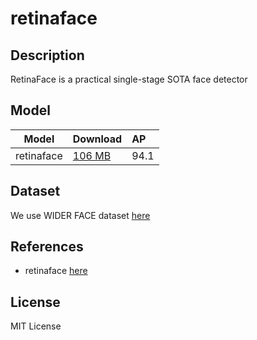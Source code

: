 <!--- SPDX-License-Identifier: MIT -->

# retinaface

## Description

RetinaFace is a practical single-stage SOTA face detector

## Model

| Model      | Download                  | AP   |
|------------|:--------------------------|:-----|
| retinaface | [106 MB](retinaface.onnx) | 94.1 |

## Dataset

We use WIDER FACE dataset [here](http://shuoyang1213.me/WIDERFACE/)

## References

* retinaface [here](https://github.com/deepinsight/insightface/tree/master/detection/retinaface)

## License

MIT License
